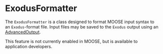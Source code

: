 # ExodusFormatter

The `ExodusFormatter` is a class designed to format MOOSE input syntax to an `Exodus`-format file.
Input files may be saved to the `Exodus` output using an [AdvancedOutput](syntax/Outputs/index.md#advanced-output).

This feature is not currently enabled in MOOSE, but is available to application developers.
